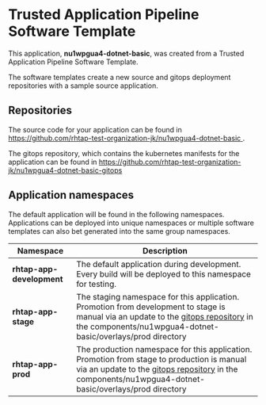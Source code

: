 # Trusted Application Pipeline Software Template

This application, **nu1wpgua4-dotnet-basic**, was created from a Trusted Application Pipeline Software Template.

The software templates create a new source and gitops deployment repositories with a sample source application. 

## Repositories

The source code for your application can be found in [https://github.com/rhtap-test-organization-jk/nu1wpgua4-dotnet-basic ](https://github.com/rhtap-test-organization-jk/nu1wpgua4-dotnet-basic ).
 
The gitops repository, which contains the kubernetes manifests for the application can be found in 
[https://github.com/rhtap-test-organization-jk/nu1wpgua4-dotnet-basic-gitops ](https://github.com/rhtap-test-organization-jk/nu1wpgua4-dotnet-basic-gitops ) 

## Application namespaces 

The default application will be found in the following namespaces. Applications can be deployed into unique namespaces or multiple software templates can also bet generated into the same group namespaces.  

|  Namespace   |  Description   |  
| -------- | -------- |   
| **rhtap-app-development** | The default application during development. Every build will be deployed to this namespace for testing. | 
| **rhtap-app-stage** | The staging namespace for this application. Promotion from development to stage is manual via an update to the [gitops repository](https://github.com/rhtap-test-organization-jk/nu1wpgua4-dotnet-basic-gitops ) in the components/nu1wpgua4-dotnet-basic/overlays/prod directory |  
| **rhtap-app-prod** | The production namespace for this application. Promotion from stage to production is manual via an update to the [gitops repository](https://github.com/rhtap-test-organization-jk/nu1wpgua4-dotnet-basic-gitops ) in the components/nu1wpgua4-dotnet-basic/overlays/prod directory | 